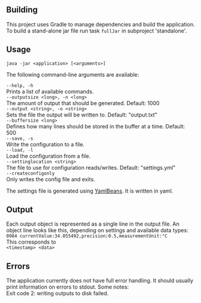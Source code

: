 ## Building
This project uses Gradle to manage dependencies and build the application.  
To build a stand-alone jar file run task `fullJar` in subproject 'standalone'.  

## Usage
`java -jar <application> [<arguments>]`  

The following command-line arguments are available:  

`--help, -h`  
Prints a list of available commands.  
`--outputsize <long>, -n <long>`  
The amount of output that should be generated. Default: 1000  
`--output <string>, -o <string>`  
Sets the file the output will be written to. Default: "output.txt"  
`--buffersize <long>`  
Defines how many lines should be stored in the buffer at a time. Default: 500  
`--save, -s`  
Write the configuration to a file.  
`--load, -l`  
Load the configuration from a file.  
`--settinglocation <string>`  
The file to use for configuration reads/writes. Default: "settings.yml"  
`--createconfigonly`  
Only writes the config file and exits.  

The settings file is generated using <a href="https://github.com/EsotericSoftware/yamlbeans">YamlBeans</a>. It is 
written in yaml.  

## Output

Each output object is represented as a single line in the output file. An object line looks like this, depending on 
settings 
and available data types:  
`0984 currentValue:34.055492,precision:0.5,measurementUnit:°C`  
This corresponds to  
`<timestamp> <data>`

## Errors

The application currently does not have full error handling. It should usually print information on errors to stdout. Some notes:  
Exit code 2: writing outputs to disk failed.